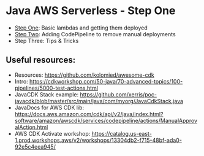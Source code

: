 # Java AWS Serverless - Step One

- [Step One](step_one): Basic lambdas and getting them deployed
- [Step Two](step_two): Adding CodePipeline to remove manual deployments
- Step Three: Tips & Tricks

## Useful resources:

* Resources: https://github.com/kolomied/awesome-cdk
* Intro: https://cdkworkshop.com/50-java/70-advanced-topics/100-pipelines/5000-test-actions.html
* JavaCDK Stack example: https://github.com/xerris/poc-javacdk/blob/master/src/main/java/com/myorg/JavaCdkStack.java
* JavaDocs for AWS CDK lib: https://docs.aws.amazon.com/cdk/api/v2/java/index.html?software/amazon/awscdk/services/codepipeline/actions/ManualApprovalAction.html
* AWS CDK Activate workshop: https://catalog.us-east-1.prod.workshops.aws/v2/workshops/13304db2-f715-48bf-ada0-92e5c4eea945/
